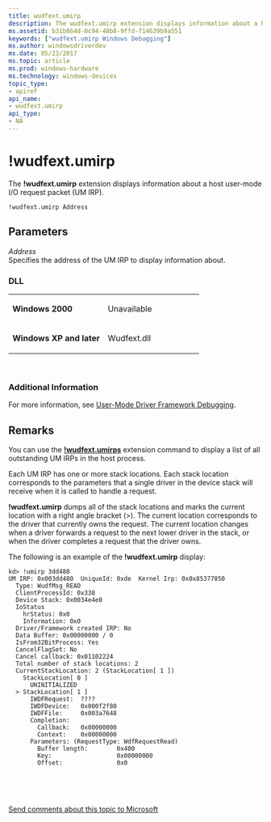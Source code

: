 ```yaml
---
title: wudfext.umirp
description: The wudfext.umirp extension displays information about a host user-mode I/O request packet (UM IRP).
ms.assetid: b31b864d-0c94-48b8-9ffd-f14639b9a551
keywords: ["wudfext.umirp Windows Debugging"]
ms.author: windowsdriverdev
ms.date: 05/23/2017
ms.topic: article
ms.prod: windows-hardware
ms.technology: windows-devices
topic_type:
- apiref
api_name:
- wudfext.umirp
api_type:
- NA
---
```


# !wudfext.umirp


The **!wudfext.umirp** extension displays information about a host user-mode I/O request packet (UM IRP).

```
!wudfext.umirp Address
```

## <span id="Parameters"></span><span id="parameters"></span><span id="PARAMETERS"></span>Parameters


<span id="_______Address______"></span><span id="_______address______"></span><span id="_______ADDRESS______"></span> *Address*   
Specifies the address of the UM IRP to display information about.

### <span id="DLL"></span><span id="dll"></span>DLL

<table>
<colgroup>
<col width="50%" />
<col width="50%" />
</colgroup>
<tbody>
<tr class="odd">
<td align="left"><p><strong>Windows 2000</strong></p></td>
<td align="left"><p>Unavailable</p></td>
</tr>
<tr class="even">
<td align="left"><p><strong>Windows XP and later</strong></p></td>
<td align="left"><p>Wudfext.dll</p></td>
</tr>
</tbody>
</table>

 

### <span id="Additional_Information"></span><span id="additional_information"></span><span id="ADDITIONAL_INFORMATION"></span>Additional Information

For more information, see [User-Mode Driver Framework Debugging](user-mode-driver-framework-debugging.md).

Remarks
-------

You can use the [**!wudfext.umirps**](-wudfext-umirps.md) extension command to display a list of all outstanding UM IRPs in the host process.

Each UM IRP has one or more stack locations. Each stack location corresponds to the parameters that a single driver in the device stack will receive when it is called to handle a request.

**!wudfext.umirp** dumps all of the stack locations and marks the current location with a right angle bracket (&gt;). The current location corresponds to the driver that currently owns the request. The current location changes when a driver forwards a request to the next lower driver in the stack, or when the driver completes a request that the driver owns.

The following is an example of the **!wudfext.umirp** display:

```
kd> !umirp 3dd480 
UM IRP: 0x003dd480  UniqueId: 0xde  Kernel Irp: 0x0x85377850
  Type: WudfMsg_READ
  ClientProcessId: 0x338
  Device Stack: 0x0034e4e0
  IoStatus
    hrStatus: 0x0
    Information: 0x0
  Driver/Framework created IRP: No
  Data Buffer: 0x00000000 / 0
  IsFrom32BitProcess: Yes
  CancelFlagSet: No
  Cancel callback: 0x01102224
  Total number of stack locations: 2
  CurrentStackLocation: 2 (StackLocation[ 1 ])
    StackLocation[ 0 ]
      UNINITIALIZED
  > StackLocation[ 1 ]
      IWDFRequest:  ????
      IWDFDevice:   0x000f2f80
      IWDFFile:     0x003a7648
      Completion:
        Callback:   0x00000000
        Context:    0x00000000
      Parameters: (RequestType: WdfRequestRead)
        Buffer length:        0x400
        Key:                  0x00000000
        Offset:               0x0
```

 

 

[Send comments about this topic to Microsoft](mailto:wsddocfb@microsoft.com?subject=Documentation%20feedback%20[debugger\debugger]:%20!wudfext.umirp%20%20RELEASE:%20%285/15/2017%29&body=%0A%0APRIVACY%20STATEMENT%0A%0AWe%20use%20your%20feedback%20to%20improve%20the%20documentation.%20We%20don't%20use%20your%20email%20address%20for%20any%20other%20purpose,%20and%20we'll%20remove%20your%20email%20address%20from%20our%20system%20after%20the%20issue%20that%20you're%20reporting%20is%20fixed.%20While%20we're%20working%20to%20fix%20this%20issue,%20we%20might%20send%20you%20an%20email%20message%20to%20ask%20for%20more%20info.%20Later,%20we%20might%20also%20send%20you%20an%20email%20message%20to%20let%20you%20know%20that%20we've%20addressed%20your%20feedback.%0A%0AFor%20more%20info%20about%20Microsoft's%20privacy%20policy,%20see%20http://privacy.microsoft.com/default.aspx. "Send comments about this topic to Microsoft")




